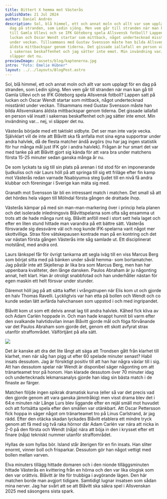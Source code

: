 ```yaml
---
title: Bittert X hemma mot Västerås
publishDate: 21 Jul 2024
author: Daniel Andrén
description: Sol, blå himmel, ett och annat moln och allt var som upplagt för en
  dag på stranden, som Ledin sjöng. Men vem går till stranden när man kan gå
  till Gamla Ullevi och se IFK Göteborg spela Allsvensk fotboll? Lappen satt på
  luckan och Oscar Wendt startar som mittback, något undertecknad misstänkt
  under veckan. Tillsammans med Gustav Svensson måste han bilda Allsvenskans
  äldsta mittbackspar genom tiderna. Det gissade iallafall en person väl insatt
  i sakernas beskaffenhet och jag sätter inte emot. Min invändning var… nej, vi
  släpper det nu.
previewImage: /assets/blog/kaptenerna.jpg
intro: "Foto: Emelie Hübner"
layout: ../../layouts/BlogPost.astro
---
```

Sol, blå himmel, ett och annat moln och allt var som upplagt för en dag på stranden, som Ledin sjöng. Men vem går till stranden när man kan gå till Gamla Ullevi och se IFK Göteborg spela Allsvensk fotboll? Lappen satt på luckan och Oscar Wendt startar som mittback, något undertecknad misstänkt under veckan. Tillsammans med Gustav Svensson måste han bilda Allsvenskans äldsta mittbackspar genom tiderna. Det gissade iallafall en person väl insatt i sakernas beskaffenhet och jag sätter inte emot. Min invändning var… nej, vi släpper det nu. 

Västerås började med ett taktiskt sidbyte. Det ser man inte varje vecka. Självklart vill de inte att Blåvitt ska få anfalla mot sina egna supportrar under andra halvlek, då de flesta matcher ändå avgörs (nu har jag ingen statistik för hur många mål just IFK gör i andra halvlek). Frågan är hur smart det var med tanke på att Blåvitt gjort sig kända för att vara bra under matchens första 15-25 minuter sedan ganska många år nu. 

De som lyckats ta sig till sin plats på arenan i tid stod för en imponerande ljudkuliss och när Laurs höll på att springa till sig ett friläge efter fin kamp mot Västerås redan varnade Nsabiyumva steg ljudet till en nivå få andra klubbar och föreningar i Sverige kan mäta sig med. 

Granath mot Svensson lär bli en intressant match i matchen. Det small så att det hördes hela vägen till Mölndal första gången de drattade ihop. 

Västerås kämpar på med sin man-man-markering över i princip hela planen och det isolerade inledningsvis Blåvittspelarna som ofta såg ensamma ut trots att de hade många runt sig. Blåvitt anföll med i stort sett hela laget och efter en liten stund hittade man varandra på ett bättre sätt. Västerås försvarade sig dessvärre väl och nog kunde IFK-spelarna varit något mer skottvilliga. Strax före vätskepausen kontrade man på en kontring och det var nästan första gången Västerås inte såg samlade ut. Ett disciplinerat motstånd, med andra ord. 

Laurs länkspel får för övrigt tankarna att segla iväg till en viss Marcus Berg som börjat sitta med på bänken under såväl hemma- som bortamatcher. Jag påstår inte att Skjellerup är lika bra som Marcus Berg, men han har uppenbara kvaliteter, den långe dansken. Paulos Abraham är ju någonting annat, helt klart. Han är otroligt snabbfotad och han underhåller nästan för egen maskin ett helt försvar under stunder. 

Däremot höll jag på att sätta kaffet i vrångstrupen när Elis kom ut och gjorde en halv Thomas Ravelli. Lyckligtvis var han etta på bollen och Wendt och co kunde sedan lätt avfärda halvchansen som uppstod i och med ingripandet. 

Blåvitt kom ut som ett delvis annat lag till andra halvlek. Kåhed fick kliva av och Adam Carlén hoppade in. Och man hade knappt hunnit bli varm efter den svalkande halvtidsvilan innan Blåvitt gjorde mål och föga förvånande var det Paulos Abraham som gjorde det, genom ett skott avfyrat strax utanför straffområdet. Välförtjänt på alla sätt. 

![](/assets/blog/abraham.jpg)

Det är kanske att dra det lite långt att säga att Trondsen gått från klarhet till klarhet, men när såg han pigg ut efter 60 spelade minuter senast? Habil insats dessutom. Jag är försiktigt positiv till att han har några växlar till i sig. Att han dessutom spelar när Wendt är disponibel säger någonting om att tränarteamet tror på honom. Han klarade dessutom över 70 minuter idag och undertecknads lekmansanalys gjorde han idag sin bästa match i de finaste av färger.  

Matchen följde ingen spikrak dramatisk kurva (eller så var det precis vad den gjorde genom att vara ganska jämntråkig) men visst drama blev det i 64:e minuten när Långe Lurs blev liggande efter en rejäl smäll mot huvudet och att fortsätta spela efter den smällen var otänkbart. Att Oscar Pettersson fick hoppa in säger något om tränarteamet tro på Linus Carlstrand, är jag rädd. Efter den otäcka skadan lyckades Blåvitt etablera ett mindre tryck genom att få med sig två raka hörnor där Adam Carlén var nära att nicka in 2-0 på den första och Wendt (nåja) nära att böja in den i krysset efter ett finare (nåja) tekniskt nummer utanför straffområdet. 

Hyllas de som hyllas bör. Island står återigen för en fin insats. Han sliter enormt, vinner boll och frisparkar. Dessutom gör han något vettigt med bollen mellan varven. 

Elva minuters tillägg hittade domaren och i den nionde tilläggsminuten hittade Västerås en kvittering från en hörna och den var lika ologisk som den var orättvis. Blåvitt är lite för trubbiga i avgörande lägen. Den här matchen borde man avgjort tidigare. Samtidigt lugnar insatsen som sådan mina nerver. Jag har svårt att se att Blåvitt ska säkra spel i Allsvenskan 2025 med säsongens sista spark.